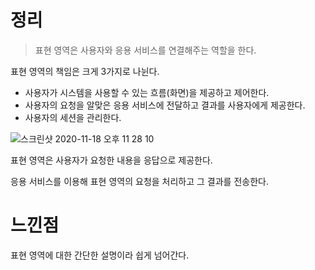 # 정리

>표현 영역은 사용자와 응용 서비스를 연결해주는 역할을 한다.



표현 영역의 책임은 크게 3가지로 나뉜다.

- 사용자가 시스템을 사용할 수 있는 흐름(화면)을 제공하고 제어한다.
- 사용자의 요청을 알맞은 응용 서비스에 전달하고 결과를 사용자에게 제공한다.
- 사용자의 세션을 관리한다.



![스크린샷 2020-11-18 오후 11 28 10](https://user-images.githubusercontent.com/43809168/99542710-b9734e00-29f5-11eb-9cdf-b40c85292e53.png)

표현 영역은 사용자가 요청한 내용을 응답으로 제공한다.

응용 서비스를 이용해 표현 영역의 요청을 처리하고 그 결과를 전송한다.



# 느낀점

표현 영역에 대한 간단한 설명이라 쉽게 넘어간다.